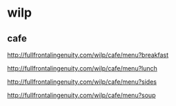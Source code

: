 # wilp

## cafe
http://fullfrontalingenuity.com/wilp/cafe/menu?breakfast

http://fullfrontalingenuity.com/wilp/cafe/menu?lunch

http://fullfrontalingenuity.com/wilp/cafe/menu?sides

http://fullfrontalingenuity.com/wilp/cafe/menu?soup
